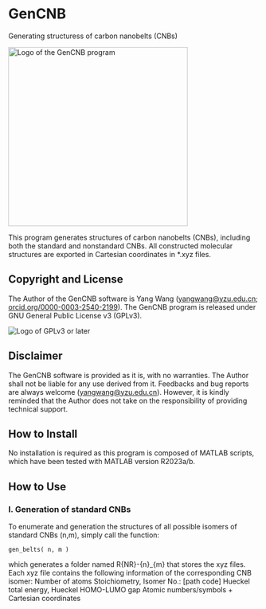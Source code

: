 # GenCNB
Generating structuress of carbon nanobelts (CNBs)

<img src="https://repository-images.githubusercontent.com/619128989/08bf4173-9a9c-48e2-89e0-eb4848209aeb" 
     alt="Logo of the GenCNB program" title="GenCNB" width=360 />
     
This program generates structures of carbon nanobelts (CNBs), including both the standard and nonstandard CNBs. All constructed molecular structures are exported in Cartesian coordinates in \*.xyz files.


## Copyright and License
The Author of the GenCNB software is Yang Wang 
(yangwang@yzu.edu.cn; [orcid.org/0000-0003-2540-2199](https://orcid.org/0000-0003-2540-2199)). The GenCNB program is 
released under GNU General Public License v3 (GPLv3).

<img src="https://www.gnu.org/graphics/gplv3-or-later.png" 
     alt="Logo of GPLv3 or later" title="GPLv3 or later" />
 
 
## Disclaimer
The GenCNB software is provided as it is, with no warranties. The Author shall 
not be liable for any use derived from it. Feedbacks and bug reports are always 
welcome (yangwang@yzu.edu.cn). However, it is kindly reminded that the Author 
does not take on the responsibility of providing technical support.  
 
 
## How to Install
No installation is required as this program is composed of MATLAB scripts, which have been tested with MATLAB version R2023a/b.


## How to Use

### I. Generation of standard CNBs

To enumerate and generation the structures of all possible isomers of standard
CNBs (n,m), simply call the function:
```
gen_belts( n, m )
```
which generates a folder named R{NR}-{n}\_{m} that stores the xyz files. Each xyz file contains the following information of the corresponding CNB isomer:
Number of atoms
Stoichiometry, Isomer No.: [path code] Hueckel total energy, Hueckel HOMO-LUMO
gap
Atomic numbers/symbols + Cartesian coordinates



